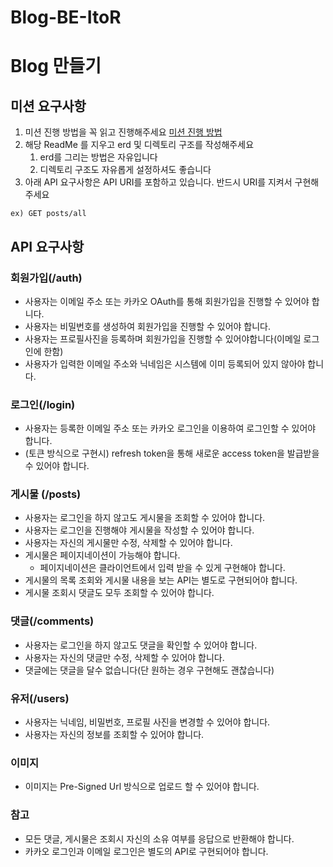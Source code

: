 # Blog-BE-ItoR

# Blog 만들기

## 미션 요구사항

1. 미션 진행 방법을 꼭 읽고 진행해주세요
   [미션 진행 방법](https://www.notion.so/46dbd9440a4f4d5e97228011dff70f5a?pvs=21)
2. 해당 ReadMe 를 지우고 erd 및 디렉토리 구조를 작성해주세요
    1. erd를 그리는 방법은 자유입니다
    2. 디렉토리 구조도 자유롭게 설정하셔도 좋습니다
3. 아래 API 요구사항은 API URI를 포함하고 있습니다. 반드시 URI를 지켜서 구현해주세요

`ex) GET posts/all`


## API 요구사항

### 회원가입(/auth)

- 사용자는 이메일 주소 또는 카카오 OAuth를 통해 회원가입을 진행할 수 있어야 합니다.
- 사용자는 비밀번호를 생성하여 회원가입을 진행할 수 있어야 합니다.
- 사용자는 프로필사진을 등록하며 회원가입을 진행할 수 있어야합니다(이메일 로그인에 한함)
- 사용자가 입력한 이메일 주소와 닉네임은 시스템에 이미 등록되어 있지 않아야 합니다.

### 로그인(/login)

- 사용자는 등록한 이메일 주소 또는 카카오 로그인을 이용하여 로그인할 수 있어야 합니다.
- (토큰 방식으로 구현시) refresh token을 통해 새로운 access token을 발급받을 수 있어야 합니다.

### 게시물 (/posts)

- 사용자는 로그인을 하지 않고도 게시물을 조회할 수 있어야 합니다.
- 사용자는 로그인을 진행해야 게시물을 작성할 수 있어야 합니다.
- 사용자는 자신의 게시물만 수정, 삭제할 수 있어야 합니다.
- 게시물은 페이지네이션이 가능해야 합니다.
  - 페이지네이션은 클라이언트에서 입력 받을 수 있게 구현해야 합니다.
- 게시물의 목록 조회와 게시물 내용을 보는 API는 별도로 구현되어야 합니다.
- 게시물 조회시 댓글도 모두 조회할 수 있어야 합니다.

### 댓글(/comments)

- 사용자는 로그인을 하지 않고도 댓글을 확인할 수 있어야 합니다.
- 사용자는 자신의 댓글만 수정, 삭제할 수 있어야 합니다.
- 댓글에는 댓글을 달수 없습니다(단 원하는 경우 구현해도 괜찮습니다)

### 유저(/users)

- 사용자는 닉네임, 비밀번호, 프로필 사진을 변경할 수 있어야 합니다.
- 사용자는 자신의 정보를 조회할 수 있어야 합니다.

### 이미지
- 이미지는 Pre-Signed Url 방식으로 업로드 할 수 있어야 합니다.

### 참고

- 모든 댓글, 게시물은 조회시 자신의 소유 여부를 응답으로 반환해야 합니다.
- 카카오 로그인과 이메일 로그인은 별도의 API로 구현되어야 합니다.

